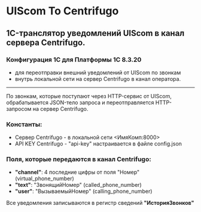 # UIScom To Centrifugo

## 1C-транслятор уведомлений UIScom в канал сервера Centrifugo.

### Конфигурация 1C для Платформы 1С 8.3.20
- для переотправки внешний уведомлений от UIScom по звонкам
- внутрь локальной сети на сервер Centrifugo в канал оператора.
-------------------------------------------
По звонкам, которые поступают через HTTP-сервис от UIScom,
обрабатывается JSON-тело запроса и переотправляется HTTP-запросом на сервер Centrifugo.

### Константы:
* Сервер Centrifugo  - в локальной сети <ИмяКомп:8000>
* API KEY Centrifugo - "api-key" настраивается в файле config.json

### Поля, которые передаются в канал Centrifugo:
+ **"channel"**: 4 последние цифры от поля "Номер" (virtual_phone_number)
+ **"text"**: "ЗвонящийНомер" (called_phone_number) 
+ **"user"**: "ВызываемыйНомер" (calling_phone_number)

Все уведомления записываются в регистр сведений **"ИсторияЗвонков"**
